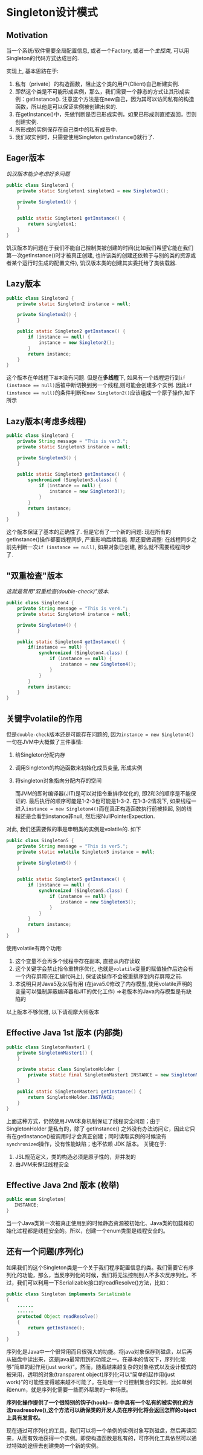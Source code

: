 # Singleton设计模式

## Motivation
当一个系统/软件需要全局配置信息, 或者一个Factory, 或者一个*主控类*, 可以用Singleton的代码方式达成目的.

实现上, 基本思路在于:
1. 私有（private）的构造函数，阻止这个类的用户(Client)自己新建实例.
2. 即然这个类是不可能形成实例，那么，我们需要一个静态的方式让其形成实例：getInstance(). 注意这个方法是在new自己，因为其可以访问私有的构造函数，所以他是可以保证实例被创建出来的.
3. 在getInstance()中，先做判断是否已形成实例，如果已形成则直接返回，否则创建实例.
4. 所形成的实例保存在自己类中的私有成员中.
5. 我们取实例时，只需要使用Singleton.getInstance()就行了.

## Eager版本
*饥汉版本能少考虑好多问题*
```java
public class Singleton1 {
    private static Singleton1 singleton1 = new Singleton1();

    private Singleton1() {
    }

    public static Singleton1 getInstance() {
        return singleton1;
    }
}
```

饥汉版本的问题在于我们不能自己控制类被创建的时间(比如我们希望它能在我们第一次getInstance()时才被真正创建, 也许该类的创建还依赖于与别的类的资源或者某个运行时生成的配置文件), 饥汉版本类的创建其实委托给了类装载器.

## Lazy版本
```java
public class Singleton2 {
    private static Singleton2 instance = null;

    private Singleton2() {
    }

    public static Singleton2 getInstance() {
        if (instance == null) {
            instance = new Singleton2();
        }
        return instance;
    }
}
```

这个版本在单线程下`基本`没有问题. 但是在**多线程**下, 如果有一个线程运行到`if (instance == null)`后被中断切换到另一个线程,则可能会创建多个实例.
因此`if (instance == null)`的条件判断和`new Singleton2()`应该组成一个原子操作,如下所示

## Lazy版本(考虑多线程)
```java
public class Singleton3 {
    private String message = "This is ver3.";
    private static Singleton3 instance = null;

    private Singleton3() {
    }

    public static Singleton3 getInstance() {
        synchronized (Singleton3.class) {
            if (instance == null) {
                instance = new Singleton3();
            }
        }
        return instance;
    }
}
```

这个版本保证了基本的正确性了. 但是它有了一个新的问题: 现在所有的getInstance()操作都要线程同步, 严重影响后续性能.
那还要做调整: 在线程同步之前先判断一次`if (instance == null)`, 如果对象已创建, 那么就不需要线程同步了.

## "双重检查"版本
*这就是常用"双重检查(double-check)"版本.*
```java
public class Singleton4 {
    private String message = "This is ver4.";
    private static Singleton4 instance = null;

    private Singleton4() {
    }

    public static Singleton4 getInstance() {
        if(instance == null) {
            synchronized (Singleton4.class) {
                if (instance == null) {
                    instance = new Singleton4();
                }
            }
        }
        return instance;
    }
}
```

## 关键字volatile的作用

但是`double-check`版本还是可能存在问题的, 因为`instance = new Singleton4()`一句在JVM中大概做了三件事情:
1. 给Singleton分配内存
2. 调用Singleton的构造函数来初始化成员变量, 形成实例
3. 将singleton对象指向分配内存的空间


    而JVM的即时编译器(JIT)是可以对指令重排序优化的, 即2和3的顺序是不能保证的. 
    最后执行的顺序可能是1-2-3也可能是1-3-2. 在1-3-2情况下, 
    如果线程一进入`instance = new Singleton4()`而在真正构造函数执行前被挂起, 
    别的线程还是会看到instance非null, 然后报NullPointerExpection.

对此, 我们还需要做的事是申明类的实例是volatile的. 如下
```java
public class Singleton5 {
    private String message = "This is ver5.";
    private static volatile Singleton5 instance = null;

    private Singleton5() {
    }

    public static Singleton5 getInstance() {
        if (instance == null) {
            synchronized (Singleton5.class) {
                if (instance == null) {
                    instance = new Singleton5();
                }
            }
        }
        return instance;
    }
}
```
使用volatile有两个功用:
1. 这个变量不会再多个线程中存在副本, 直接从内存读取
2. 这个关键字会禁止指令重排序优化, 也就是`volatile`变量的赋值操作后边会有一个内存屏障(在汇编代码上), 保证读操作不会被重排序到内存屏障之前.
3. 本说明只对Java5及以后有用 (在java5.0修改了内存模型,使用volatile声明的变量可以强制屏蔽编译器和JIT的优化工作) =>老版本的Java内存模型是有缺陷的

以上版本不够优雅, 以下请观摩大师版本
## Effective Java 1st 版本 (内部类)
```java
public class SingletonMaster1 {
    private SingletonMaster1() {
    }

    private static class SingletonHolder {
        private static final SingletonMaster1 INSTANCE = new SingletonMaster1();
    }

    public static SingletonMaster1 getInstance() {
        return SingletonHolder.INSTANCE;
    }
}
```

上面这种方式，仍然使用JVM本身机制保证了线程安全问题；由于 SingletonHolder 是私有的，除了 getInstance() 之外没有办法访问它，因此它只有在getInstance()被调用时才会真正创建；同时读取实例的时候没有`synchronized`操作，没有性能缺陷；也不依赖 JDK 版本。
关键在于:
1. JSL规范定义，类的构造必须是原子性的，非并发的
2. 由JVM来保证线程安全

## Effective Java 2nd 版本 (枚举)
```java
public enum Singleton{
   INSTANCE;
}
```
当一个Java类第一次被真正使用到的时候静态资源被初始化、Java类的加载和初始化过程都是线程安全的。所以，创建一个enum类型是线程安全的。

## 还有一个问题(序列化)
如果我们的这个Singleton类是一个关于我们程序配置信息的类。我们需要它有序列化的功能，那么，当反序列化的时候，我们将无法控制别人不多次反序列化。不过，我们可以利用一下Serializable接口的readResolve()方法，比如：
```java
public class Singleton implements Serializable
{
    ......
    ......
    protected Object readResolve()
    {
        return getInstance();
    }
}
```

序列化是Java中一个很常用而且很强大的功能。将java对象保存到磁盘，以后再从磁盘中读出来，这是java最常用到的功能之一。在基本的情况下，序列化能够“简单的起作用(just work)”。然而，随着越来越复杂的对象格式以及设计模式的被采用，透明的对象(transparent object)序列化可以“简单的起作用(just work)”的可能性变得越来越不可能了。在处理一个可控制集合的实例，比如单例和enum，就是序列化需要一些而外帮助的一种场景。

**序列化操作提供了一个很特别的钩子(hook)-- 类中具有一个私有的被实例化的方法readresolve(),这个方法可以确保类的开发人员在序列化将会返回怎样的object上具有发言权。**

现在通过可序列化的工具，我们可以将一个单例的实例对象写到磁盘，然后再读回来，从而有效地获得一个实例。即使构造函数是私有的，可序列化工具依然可以通过特殊的途径去创建类的一个新的实例。
